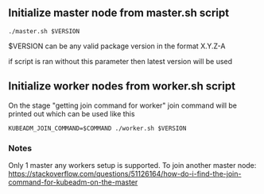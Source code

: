 <h2>Initialize master node from master.sh script</h2>

<code>./master.sh $VERSION</code>

$VERSION can be any valid package version in the format X.Y.Z-A

if script is ran without this parameter then latest version will be used

<h2>Initialize worker nodes from worker.sh script</h2>

On the stage "getting join command for worker" join command will be printed out which can be used like this

<code>KUBEADM_JOIN_COMMAND=$COMMAND ./worker.sh $VERSION</code>

<h3>Notes</h3>

Only 1 master any workers setup is supported. To join another master node:
https://stackoverflow.com/questions/51126164/how-do-i-find-the-join-command-for-kubeadm-on-the-master